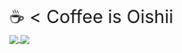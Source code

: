 
<br>
<font size=6>☕ < Coffee is Oishii</font>
<br>
<a href="https://github.com/anuraghazra/github-readme-stats">
  <img align="center" src="https://github-readme-stats.vercel.app/api?username=takenokogohan96&theme=github_dark_dimmed&count_private=true&show_icons=true" />
</a>
<a href="https://github.com/anuraghazra/convoychat">
  <img align="center" src="https://github-readme-stats.vercel.app/api/top-langs/?username=takenokogohan96&show_icons=true&theme=github_dark_dimmed" />
</a>